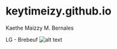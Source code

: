 # keytimeizy.github.io
Kaethe Maizzy M. Bernales

LG - Brebeuf
![alt text]((https://imgix.ranker.com/list_img_v2/9563/3149563/original/3149563-u1))
